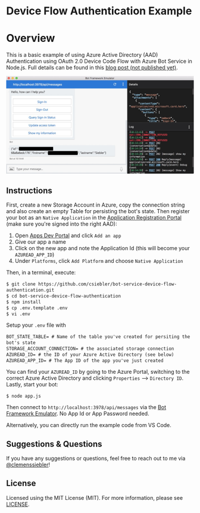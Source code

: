 # Device Flow Authentication Example

# Overview

This is a basic example of using Azure Active Directory (AAD) Authentication using OAuth 2.0 Device Code Flow with Azure Bot Service in Node.js. Full details can be found in this [blog post (not published yet)](https://clemenssiebler.com).

![Screenshot](screenshot.jpg "Screenshot")


## Instructions

First, create a new Storage Account in Azure, copy the connection string and also create an empty Table for persisting the bot's state. Then register your bot as an `Native Application` in the [Application Registration Portal](https://apps.dev.microsoft.com) (make sure you're signed into the right AAD):

1. Open [Apps Dev Portal](https://apps.dev.microsoft.com) and click `Add an app`
1. Give our app a name
1. Click on the new app and note the Application Id (this will become your `AZUREAD_APP_ID`)
1. Under `Platforms`, click `Add Platform` and choose `Native Application`

Then, in a terminal, execute:

```
$ git clone https://github.com/csiebler/bot-service-device-flow-authentication.git
$ cd bot-service-device-flow-authentication
$ npm install
$ cp .env.template .env
$ vi .env
```

Setup your `.env` file with

```
BOT_STATE_TABLE= # Name of the table you've created for persiting the bot's state
STORAGE_ACCOUNT_CONNECTION= # the associated storage connection
AZUREAD_ID= # the ID of your Azure Active Directory (see below)
AZUREAD_APP_ID= # The App ID of the app you've just created
```

You can find your `AZUREAD_ID` by going to the Azure Portal, switching to the correct Azure Active Directory and clicking `Properties` --> `Directory ID`. Lastly, start your bot:

```
$ node app.js
```

Then connect to `http://localhost:3978/api/messages` via the [Bot Framework Emulator](https://aka.ms/botemulator). No App Id or App Password needed.

Alternatively, you can directly run the example code from VS Code.

## Suggestions & Questions

If you have any suggestions or questions, feel free to reach out to me via [@clemenssiebler](https://twitter.com/clemenssiebler)!

## License

Licensed using the MIT License (MIT). For more information, please see [LICENSE](LICENSE).